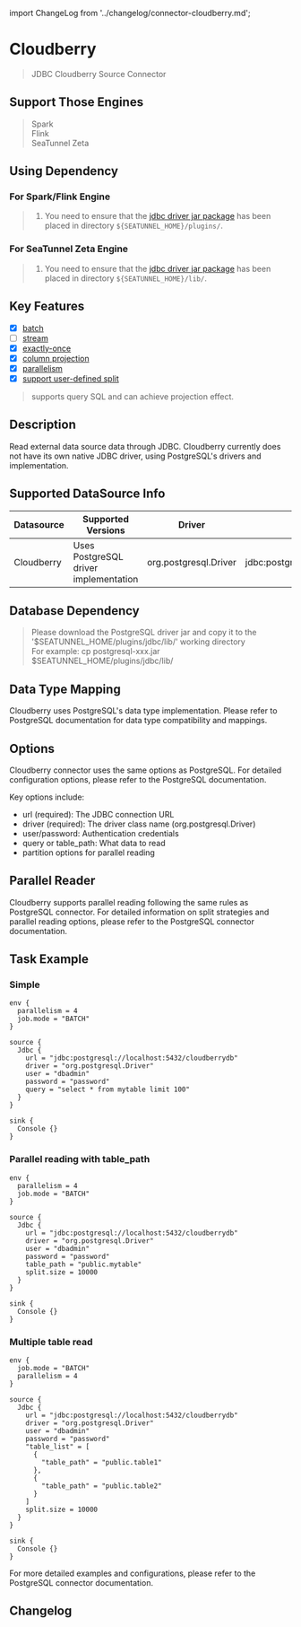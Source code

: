 import ChangeLog from '../changelog/connector-cloudberry.md';

# Cloudberry

> JDBC Cloudberry Source Connector

## Support Those Engines

> Spark<br/>
> Flink<br/>
> SeaTunnel Zeta<br/>

## Using Dependency

### For Spark/Flink Engine

> 1. You need to ensure that the [jdbc driver jar package](https://mvnrepository.com/artifact/org.postgresql/postgresql) has been placed in directory `${SEATUNNEL_HOME}/plugins/`.

### For SeaTunnel Zeta Engine

> 1. You need to ensure that the [jdbc driver jar package](https://mvnrepository.com/artifact/org.postgresql/postgresql) has been placed in directory `${SEATUNNEL_HOME}/lib/`.

## Key Features

- [x] [batch](../../concept/connector-v2-features.md)
- [ ] [stream](../../concept/connector-v2-features.md)
- [x] [exactly-once](../../concept/connector-v2-features.md)
- [x] [column projection](../../concept/connector-v2-features.md)
- [x] [parallelism](../../concept/connector-v2-features.md)
- [x] [support user-defined split](../../concept/connector-v2-features.md)

> supports query SQL and can achieve projection effect.

## Description

Read external data source data through JDBC. Cloudberry currently does not have its own native JDBC driver, using PostgreSQL's drivers and implementation.

## Supported DataSource Info

| Datasource |            Supported Versions            |        Driver         |                  Url                  |                                  Maven                                   |
|------------|------------------------------------------|------------------------|---------------------------------------|--------------------------------------------------------------------------|
| Cloudberry | Uses PostgreSQL driver implementation | org.postgresql.Driver | jdbc:postgresql://localhost:5432/test | [Download](https://mvnrepository.com/artifact/org.postgresql/postgresql) |

## Database Dependency

> Please download the PostgreSQL driver jar and copy it to the '$SEATUNNEL_HOME/plugins/jdbc/lib/' working directory<br/>
> For example: cp postgresql-xxx.jar $SEATUNNEL_HOME/plugins/jdbc/lib/

## Data Type Mapping

Cloudberry uses PostgreSQL's data type implementation. Please refer to PostgreSQL documentation for data type compatibility and mappings.

## Options

Cloudberry connector uses the same options as PostgreSQL. For detailed configuration options, please refer to the PostgreSQL documentation.

Key options include:
- url (required): The JDBC connection URL
- driver (required): The driver class name (org.postgresql.Driver)
- user/password: Authentication credentials
- query or table_path: What data to read
- partition options for parallel reading

## Parallel Reader

Cloudberry supports parallel reading following the same rules as PostgreSQL connector. For detailed information on split strategies and parallel reading options, please refer to the PostgreSQL connector documentation.

## Task Example

### Simple

```hocon
env {
  parallelism = 4
  job.mode = "BATCH"
}

source {
  Jdbc {
    url = "jdbc:postgresql://localhost:5432/cloudberrydb"
    driver = "org.postgresql.Driver"
    user = "dbadmin"
    password = "password"
    query = "select * from mytable limit 100"
  }
}

sink {
  Console {}
}
```

### Parallel reading with table_path

```hocon
env {
  parallelism = 4
  job.mode = "BATCH"
}

source {
  Jdbc {
    url = "jdbc:postgresql://localhost:5432/cloudberrydb"
    driver = "org.postgresql.Driver"
    user = "dbadmin"
    password = "password"
    table_path = "public.mytable"
    split.size = 10000
  }
}

sink {
  Console {}
}
```

### Multiple table read

```hocon
env {
  job.mode = "BATCH"
  parallelism = 4
}

source {
  Jdbc {
    url = "jdbc:postgresql://localhost:5432/cloudberrydb"
    driver = "org.postgresql.Driver"
    user = "dbadmin"
    password = "password"
    "table_list" = [
      {
        "table_path" = "public.table1"
      },
      {
        "table_path" = "public.table2"
      }
    ]
    split.size = 10000
  }
}

sink {
  Console {}
}
```

For more detailed examples and configurations, please refer to the PostgreSQL connector documentation.

## Changelog

<ChangeLog />